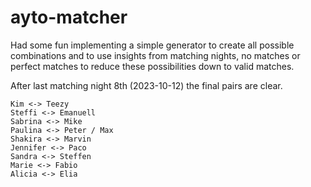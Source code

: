# ayto-matcher

Had some fun implementing a simple generator to create all possible combinations and to use insights from matching nights, no matches or perfect matches to reduce these possibilities down to valid matches.

After last matching night 8th (2023-10-12) the final pairs are clear.

```
Kim <-> Teezy
Steffi <-> Emanuell
Sabrina <-> Mike
Paulina <-> Peter / Max
Shakira <-> Marvin
Jennifer <-> Paco
Sandra <-> Steffen
Marie <-> Fabio
Alicia <-> Elia
```